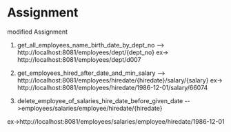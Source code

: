 # Assignment
modified Assignment

1) get_all_employees_name_birth_date_by_dept_no -->  http://localhost:8081/employees/dept/{dept_no}
ex-> http://localhost:8081/employees/dept/d007

2) get_employees_hired_after_date_and_min_salary --> http://localhost:8081/employees/hiredate/{hiredate}/salary/{salary}
ex-> http://localhost:8081/employees/hiredate/1986-12-01/salary/66074

3) delete_employee_of_salaries_hire_date_before_given_date -->employees/salaries/employee/hiredate/{hiredate}

ex->http://localhost:8081/employees/salaries/employee/hiredate/1986-12-01

